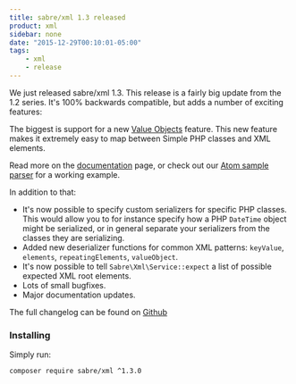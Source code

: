```yaml
---
title: sabre/xml 1.3 released
product: xml 
sidebar: none
date: "2015-12-29T00:10:01-05:00"
tags:
    - xml 
    - release
---
```


We just released sabre/xml 1.3. This release is a fairly big update from the
1.2 series. It's 100% backwards compatible, but adds a number of exciting
features:

The biggest is support for a new [Value Objects][2] feature. This new feature
makes it extremely easy to map between Simple PHP classes and XML elements.

Read more on the [documentation][2] page, or check out our
[Atom sample parser][3] for a working example.

In addition to that:

* It's now possible to specify custom serializers for specific PHP classes.
  This would allow you to for instance specify how a PHP `DateTime` object
  might be serialized, or in general separate your serializers from the
  classes they are serializing.
* Added new deserializer functions for common XML patterns: `keyValue`,
  `elements`, `repeatingElements`, `valueObject`.
* It's now possible to tell `Sabre\Xml\Service::expect` a list of possible
  expected XML root elements.
* Lots of small bugfixes.
* Major documentation updates.

The full changelog can be found on [Github][1]

### Installing

Simply run:

    composer require sabre/xml ^1.3.0

[1]: https://github.com/fruux/sabre-xml/blob/1.3.0/CHANGELOG.md
[2]: /xml/valueobjects/
[3]: https://github.com/fruux/sabre-xml-atom
